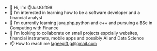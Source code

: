 - 👋 Hi, I’m @JustGift98
- 👀 I’m interested in learning how to be a software developer and a financial analyst
- 🌱 I’m currently learning java,php,python and c++ and pursuing a BSc in Computing with Finance
- 💞️ I’m looking to collaborate on small projects espcially websites, financial instrumets, mobile apps and possibly AI and Data Science
- 📫 How to reach me lageegift.g@gmail.com

<!---
JustGift98/JustGift98 is a ✨ special ✨ repository because its `README.md` (this file) appears on your GitHub profile.
You can click the Preview link to take a look at your changes.
--->
